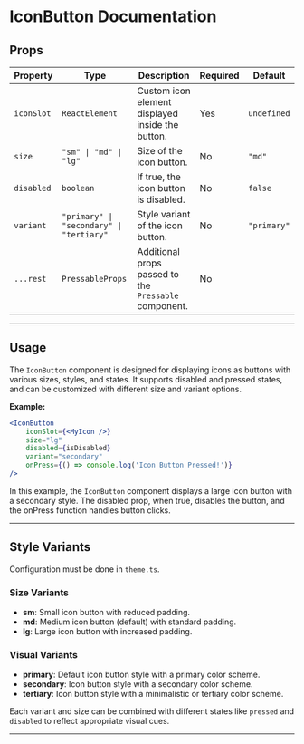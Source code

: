 # IconButton Documentation

## Props

| Property    | Type                                     | Description                                                    | Required | Default     |
|-------------|------------------------------------------|----------------------------------------------------------------|----------|-------------|
| `iconSlot`  | `ReactElement`                           | Custom icon element displayed inside the button.                | Yes      | `undefined` |
| `size`      | `"sm" \| "md" \| "lg"`                   | Size of the icon button.                                        | No       | `"md"`      |
| `disabled`  | `boolean`                                | If true, the icon button is disabled.                           | No       | `false`     |
| `variant`   | `"primary" \| "secondary" \| "tertiary"` | Style variant of the icon button.                               | No       | `"primary"` |
| `...rest`   | `PressableProps`                         | Additional props passed to the `Pressable` component.           | No       |             |

---

## Usage

The `IconButton` component is designed for displaying icons as buttons with various sizes, styles, and states. It supports disabled and pressed states, and can be customized with different size and variant options.

**Example:**

```jsx
<IconButton
    iconSlot={<MyIcon />}
    size="lg"
    disabled={isDisabled}
    variant="secondary"
    onPress={() => console.log('Icon Button Pressed!')}
/>
```
In this example, the `IconButton` component displays a large icon button with a secondary style. The disabled prop, when true, disables the button, and the onPress function handles button clicks.

---

## Style Variants

Configuration must be done in `theme.ts`.

### Size Variants

- **sm**: Small icon button with reduced padding.
- **md**: Medium icon button (default) with standard padding.
- **lg**: Large icon button with increased padding.

### Visual Variants

- **primary**: Default icon button style with a primary color scheme.
- **secondary**: Icon button style with a secondary color scheme.
- **tertiary**: Icon button style with a minimalistic or tertiary color scheme.

Each variant and size can be combined with different states like `pressed` and `disabled` to reflect appropriate visual cues.

---
